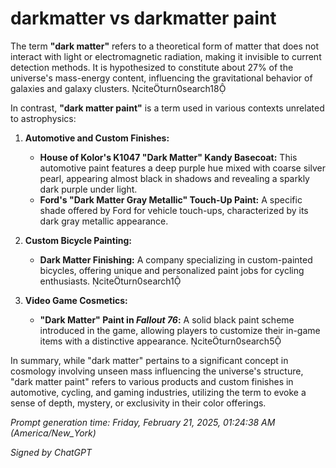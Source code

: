 # darkmatter vs darkmatter paint

The term **"dark matter"** refers to a theoretical form of matter that does not interact with light or electromagnetic radiation, making it invisible to current detection methods. It is hypothesized to constitute about 27% of the universe's mass-energy content, influencing the gravitational behavior of galaxies and galaxy clusters. citeturn0search18

In contrast, **"dark matter paint"** is a term used in various contexts unrelated to astrophysics:

1. **Automotive and Custom Finishes:**
   - **House of Kolor's K1047 "Dark Matter" Kandy Basecoat:** This automotive paint features a deep purple hue mixed with coarse silver pearl, appearing almost black in shadows and revealing a sparkly dark purple under light.
   - **Ford's "Dark Matter Gray Metallic" Touch-Up Paint:** A specific shade offered by Ford for vehicle touch-ups, characterized by its dark gray metallic appearance.

2. **Custom Bicycle Painting:**
   - **Dark Matter Finishing:** A company specializing in custom-painted bicycles, offering unique and personalized paint jobs for cycling enthusiasts. citeturn0search1

3. **Video Game Cosmetics:**
   - **"Dark Matter" Paint in *Fallout 76*:** A solid black paint scheme introduced in the game, allowing players to customize their in-game items with a distinctive appearance. citeturn0search5

In summary, while "dark matter" pertains to a significant concept in cosmology involving unseen mass influencing the universe's structure, "dark matter paint" refers to various products and custom finishes in automotive, cycling, and gaming industries, utilizing the term to evoke a sense of depth, mystery, or exclusivity in their color offerings.

*Prompt generation time: Friday, February 21, 2025, 01:24:38 AM (America/New_York)*

*Signed by ChatGPT* 
